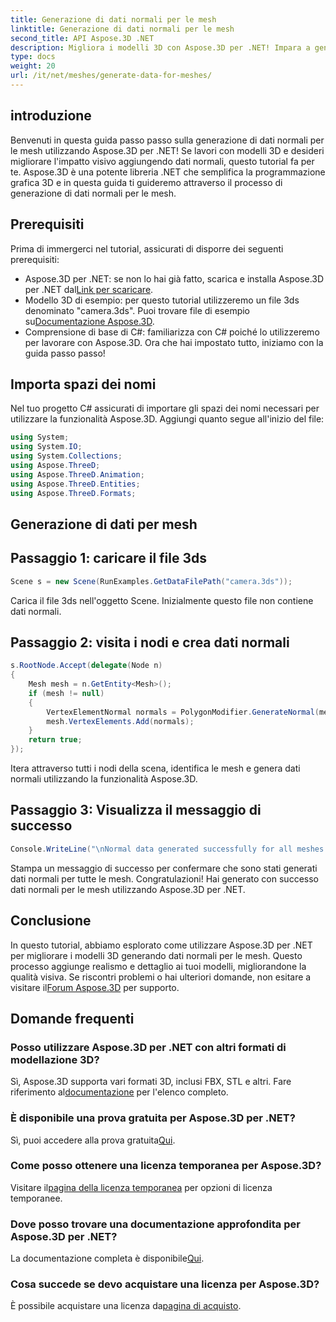 ```yaml
---
title: Generazione di dati normali per le mesh
linktitle: Generazione di dati normali per le mesh
second_title: API Aspose.3D .NET
description: Migliora i modelli 3D con Aspose.3D per .NET! Impara a generare dati normali per le mesh in questa guida passo passo. Il realismo incontra la semplicità.
type: docs
weight: 20
url: /it/net/meshes/generate-data-for-meshes/
---
```

## introduzione
Benvenuti in questa guida passo passo sulla generazione di dati normali per le mesh utilizzando Aspose.3D per .NET! Se lavori con modelli 3D e desideri migliorare l'impatto visivo aggiungendo dati normali, questo tutorial fa per te. Aspose.3D è una potente libreria .NET che semplifica la programmazione grafica 3D e in questa guida ti guideremo attraverso il processo di generazione di dati normali per le mesh.
## Prerequisiti
Prima di immergerci nel tutorial, assicurati di disporre dei seguenti prerequisiti:
-  Aspose.3D per .NET: se non lo hai già fatto, scarica e installa Aspose.3D per .NET dal[Link per scaricare](https://releases.aspose.com/3d/net/).
-  Modello 3D di esempio: per questo tutorial utilizzeremo un file 3ds denominato "camera.3ds". Puoi trovare file di esempio su[Documentazione Aspose.3D](https://reference.aspose.com/3d/net/).
- Comprensione di base di C#: familiarizza con C# poiché lo utilizzeremo per lavorare con Aspose.3D.
Ora che hai impostato tutto, iniziamo con la guida passo passo!
## Importa spazi dei nomi
Nel tuo progetto C# assicurati di importare gli spazi dei nomi necessari per utilizzare la funzionalità Aspose.3D. Aggiungi quanto segue all'inizio del file:
```csharp
using System;
using System.IO;
using System.Collections;
using Aspose.ThreeD;
using Aspose.ThreeD.Animation;
using Aspose.ThreeD.Entities;
using Aspose.ThreeD.Formats;
```
## Generazione di dati per mesh
## Passaggio 1: caricare il file 3ds
```csharp
Scene s = new Scene(RunExamples.GetDataFilePath("camera.3ds"));
```
Carica il file 3ds nell'oggetto Scene. Inizialmente questo file non contiene dati normali.
## Passaggio 2: visita i nodi e crea dati normali
```csharp
s.RootNode.Accept(delegate(Node n)
{
    Mesh mesh = n.GetEntity<Mesh>();
    if (mesh != null)
    {
        VertexElementNormal normals = PolygonModifier.GenerateNormal(mesh);
        mesh.VertexElements.Add(normals);
    }
    return true;
});
```
Itera attraverso tutti i nodi della scena, identifica le mesh e genera dati normali utilizzando la funzionalità Aspose.3D.
## Passaggio 3: Visualizza il messaggio di successo
```csharp
Console.WriteLine("\nNormal data generated successfully for all meshes.");
```
Stampa un messaggio di successo per confermare che sono stati generati dati normali per tutte le mesh.
Congratulazioni! Hai generato con successo dati normali per le mesh utilizzando Aspose.3D per .NET.
## Conclusione
In questo tutorial, abbiamo esplorato come utilizzare Aspose.3D per .NET per migliorare i modelli 3D generando dati normali per le mesh. Questo processo aggiunge realismo e dettaglio ai tuoi modelli, migliorandone la qualità visiva.
 Se riscontri problemi o hai ulteriori domande, non esitare a visitare il[Forum Aspose.3D](https://forum.aspose.com/c/3d/18) per supporto.
## Domande frequenti
### Posso utilizzare Aspose.3D per .NET con altri formati di modellazione 3D?
Sì, Aspose.3D supporta vari formati 3D, inclusi FBX, STL e altri. Fare riferimento al[documentazione](https://reference.aspose.com/3d/net/) per l'elenco completo.
### È disponibile una prova gratuita per Aspose.3D per .NET?
 Sì, puoi accedere alla prova gratuita[Qui](https://releases.aspose.com/).
### Come posso ottenere una licenza temporanea per Aspose.3D?
 Visitare il[pagina della licenza temporanea](https://purchase.aspose.com/temporary-license/) per opzioni di licenza temporanee.
### Dove posso trovare una documentazione approfondita per Aspose.3D per .NET?
 La documentazione completa è disponibile[Qui](https://reference.aspose.com/3d/net/).
### Cosa succede se devo acquistare una licenza per Aspose.3D?
 È possibile acquistare una licenza da[pagina di acquisto](https://purchase.aspose.com/buy).